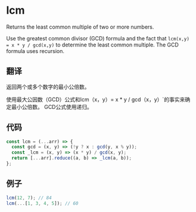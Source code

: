 # lcm

Returns the least common multiple of two or more numbers.

Use the greatest common divisor (GCD) formula and the fact that `lcm(x,y) = x * y / gcd(x,y)` to determine the least common multiple.
The GCD formula uses recursion.

## 翻译

返回两个或多个数字的最小公倍数。

使用最大公因数（GCD）公式和lcm（x，y）= x * y / gcd（x，y）`的事实来确定最小公倍数。
GCD公式使用递归。

## 代码

```js
const lcm = (...arr) => {
  const gcd = (x, y) => (!y ? x : gcd(y, x % y));
  const _lcm = (x, y) => (x * y) / gcd(x, y);
  return [...arr].reduce((a, b) => _lcm(a, b));
};
```

## 例子

```js
lcm(12, 7); // 84
lcm(...[1, 3, 4, 5]); // 60
```
